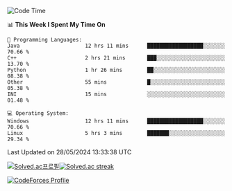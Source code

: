 
<!--START_SECTION:waka-->
![Code Time](http://img.shields.io/badge/Code%20Time-3%2C487%20hrs%2047%20mins-blue)

📊 **This Week I Spent My Time On** 

```text
💬 Programming Languages: 
Java                     12 hrs 11 mins      ██████████████████░░░░░░░   70.66 % 
C++                      2 hrs 21 mins       ███░░░░░░░░░░░░░░░░░░░░░░   13.70 % 
Python                   1 hr 26 mins        ██░░░░░░░░░░░░░░░░░░░░░░░   08.38 % 
Other                    55 mins             █░░░░░░░░░░░░░░░░░░░░░░░░   05.38 % 
INI                      15 mins             ░░░░░░░░░░░░░░░░░░░░░░░░░   01.48 % 

💻 Operating System: 
Windows                  12 hrs 11 mins      ██████████████████░░░░░░░   70.66 % 
Linux                    5 hrs 3 mins        ███████░░░░░░░░░░░░░░░░░░   29.34 % 
```


 Last Updated on 28/05/2024 13:33:38 UTC
<!--END_SECTION:waka-->


[![Solved.ac프로필](http://mazassumnida.wtf/api/generate_badge?boj=hckim96)](https://solved.ac/hckim96)[![Solved.ac streak](http://mazandi.herokuapp.com/api?handle=hckim96&theme=dark)](https://solved.ac/hckim96)


[![CodeForces Profile](https://cf.leed.at?id=hckim96)](https://codeforces.com/profile/hckim96)

